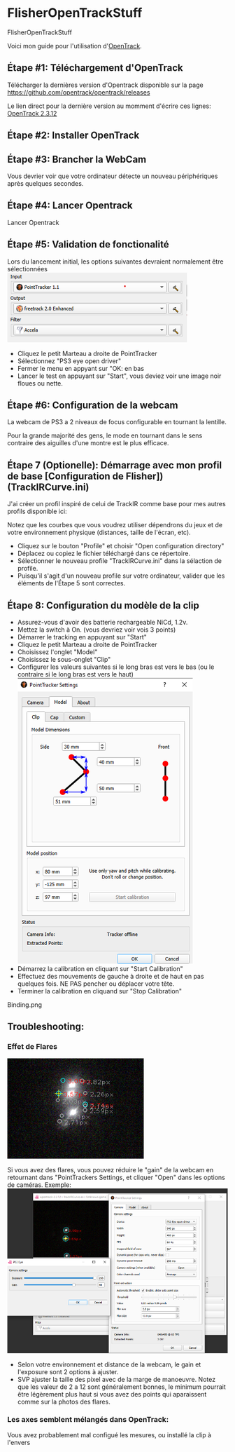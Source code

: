 # FlisherOpenTrackStuff
FlisherOpenTrackStuff

Voici mon guide pour l'utilisation d'[OpenTrack](https://github.com/opentrack/opentrack/).


## Étape #1: Téléchargement d'OpenTrack
Télécharger la dernières version d'Opentrack disponible sur la page https://github.com/opentrack/opentrack/releases

Le lien direct pour la dernière version au momment d'écrire ces lignes: [OpenTrack 2.3.12](https://github.com/opentrack/opentrack/releases/download/opentrack-2.3.12/opentrack-2.3.12-win32-setup.exe)

## Étape #2: Installer OpenTrack

## Étape #3: Brancher la WebCam
Vous devrier voir que votre ordinateur détecte un nouveau périphériques après quelques secondes.

## Étape #4: Lancer Opentrack
Lancer Opentrack

## Étape #5: Validation de fonctionalité
Lors du lancement initial, les options suivantes devraient normalement être sélectionnées
![MainMenu](/images/MainMenu_1.png)

* Cliquez le petit Marteau a droite de PointTracker
* Sélectionnez "PS3 eye open driver" 
* Fermer le menu en appyant sur "OK: en bas
* Lancer le test en appuyant sur "Start", vous deviez voir une image noir floues ou nette.

## Étape #6: Configuration de la webcam
La webcam de PS3 a 2 niveaux de focus configurable en tournant la lentille.  

Pour la grande majorité des gens, le mode en tournant dans le sens contraire des aiguilles d'une montre est le plus efficace.

## Étape 7 (Optionelle): Démarrage avec mon profil de base [Configuration de Flisher])(TrackIRCurve.ini)
J'ai créer un profil inspiré de celui de TrackIR comme base pour mes autres profils disponible ici: 

Notez que les courbes que vous voudrez utiliser dépendrons du jeux et de votre environnement physique (distances, taille de l'écran, etc). 

* Cliquez sur le bouton "Profile" et choisir "Open configuration directory"
* Déplacez ou copiez le fichier téléchargé dans ce répertoire.
* Sélectionner le nouveau profile "TrackIRCurve.ini" dans la sélaction de profile.
* Puisqu'il s'agit d'un nouveau profile sur votre ordinateur, valider que les éléments de l'Étape 5 sont correctes. 

## Étape 8: Configuration du modèle de la clip
* Assurez-vous d'avoir des batterie rechargeable NiCd, 1.2v.
* Mettez la switch à On. (vous devriez voir vois 3 points)
* Démarrer le tracking en appuyant sur "Start"
* Cliquez le petit Marteau a droite de PointTracker
* Choisissez l'onglet "Model"
* Choisissez le sous-onglet "Clip"
* Configurer les valeurs suivantes si le long bras est vers le bas (ou le contraire si le long bras est vers le haut)
![Clip](images/PointTracker_Clip.png)
* Démarrez la calibration en cliquant sur "Start Calibration"
* Effectuez des mouvements de gauche à droite et de haut en pas quelques fois.  NE PAS pencher ou déplacer votre tête.
* Terminer la calibration en cliquand sur "Stop Calibration"

Binding.png

## Troubleshooting:
### Effet de Flares
![Flare](images/flares.png)

Si vous avez des flares, vous pouvez réduire le "gain" de la webcam en retournant dans "PointTrackers Settings, et cliquer "Open" dans les options de caméras.
Exemple:
![FlareFixed](images/flare-fixed.png)

* Selon votre environnement et distance de la webcam, le gain et l'exposure sont 2 options à ajuster.
* SVP ajuster la taille des pixel avec de la marge de manoeuvre.  Notez que les valeur de 2 a 12 sont généralement bonnes, le minimum pourrait être légèrement plus haut si vous avez des points qui aparaissent comme sur la photos des flares.

### Les axes semblent mélangés dans OpenTrack: 
Vous avez probablement mal configué les mesures, ou installé la clip à l'envers

